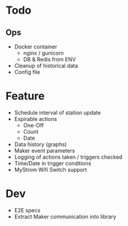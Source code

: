 # Todo

## Ops
- Docker container
  - nginx / gunicorn
  - DB & Redis from ENV
- Cleanup of historical data
- Config file

# Feature
- Schedule interval of station update
- Expirable actions
  - One-Off
  - Count
  - Date
- Data history (graphs)
- Maker event parameters
- Logging of actions taken / triggers checked
- Time/Date in trigger conditions
- MyStrom Wifi Switch support

# Dev
- E2E specs
- Extract Maker communication into library
